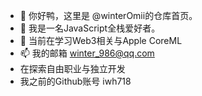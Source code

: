 - 👋 你好鸭，这里是 @winterOmii的仓库首页。
- 👀 我是一名JavaScript全栈爱好者。
- 🌱 当前在学习Web3相关与Apple CoreML
- 📫 我的邮箱 winter_986@qq.com
- 在探索自由职业与独立开发
- 我之前的Github账号 iwh718

<!---
winterOmii/winterOmii is a ✨ special ✨ repository because its `README.md` (this file) appears on your GitHub profile.
You can click the Preview link to take a look at your changes.
--->

